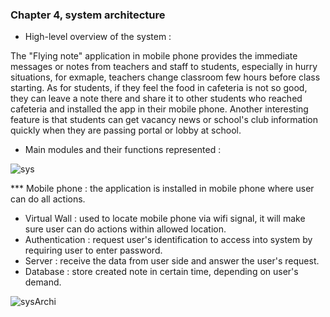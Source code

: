 ### Chapter 4, system architecture

* High-level overview of the system :

 The "Flying note" application in mobile phone provides the immediate messages or notes from teachers and staff to students, especially in hurry situations, for exmaple, teachers change classroom few hours before class starting. As for students, if they feel the food in cafeteria is not so good, they can leave a note there and share it to other students who reached cafeteria and installed the app in their mobile phone. Another interesting feature is that students can get vacancy news or school's club information quickly when they are passing portal or lobby at school. 

* Main modules and their functions represented :

<img src="http://users.metropolia.fi/~dieun/Sys.jpg" alt="sys"/>

   *** Mobile phone : the application is installed in mobile phone where user can do all actions.
   * Virtual Wall : used to locate mobile phone via wifi signal, it will make sure user can do actions within allowed location.
   * Authentication : request user's identification to access into system by requiring user to enter password.
   * Server : receive the data from user side and answer the user's request.
   * Database : store created note in certain time, depending on user's demand.

<img src="http://users.metropolia.fi/~dieun/sa.jpg" alt="sysArchi"/>



